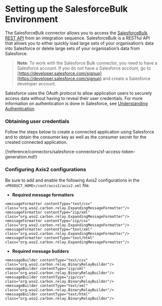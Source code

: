 # Setting up the SalesforceBulk Environment  

The SalesforceBulk connector allows you to access the [SalesforceBulk REST API](https://developer.salesforce.com/docs/atlas.en-us.api_asynch.meta/api_asynch/) from an integration sequence. SalesforceBulk is a RESTful API that allows you to either quickly load large sets of your organisation’s data into Salesforce or delete large sets of your organisation’s data from Salesforce.

> **Note**: To work with the Salesforce Bulk connector, you need to have a Salesforce account. If you do not have a Salesforce account, go to [https://developer.salesforce.com/signup](https://developer.salesforce.com/signup) and create a Salesforce developer account.

Salesforce uses the OAuth protocol to allow application users to securely access data without having to reveal their user credentials. For more information on authentication is done in Salesforce, see [Understanding Authentication](https://developer.salesforce.com/docs/atlas.en-us.api_rest.meta/api_rest/intro_oauth_and_connected_apps.htm).

### Obtaining user credentials 

Follow the steps below to create a connected application using Salesforce and to obtain the consumer key as well as the consumer secret for the created connected application.

{!reference/connectors/salesforce-connectors/sf-access-token-generation.md!} 

### Configuring Axis2 configurations

Be sure to add and enable the following Axis2 configurations in the `<PRODUCT_HOME>/conf/axis2/axis2.xml` file.

* **Required message formatters**

```
<messageFormatter contentType="text/csv" class="org.wso2.carbon.relay.ExpandingMessageFormatter"/>
<messageFormatter contentType="zip/xml" class="org.wso2.carbon.relay.ExpandingMessageFormatter"/>
<messageFormatter contentType="zip/csv" class="org.wso2.carbon.relay.ExpandingMessageFormatter"/>
<messageFormatter contentType="text/xml" class="org.wso2.carbon.relay.ExpandingMessageFormatter"/>
<messageFormatter contentType="text/html" class="org.wso2.carbon.relay.ExpandingMessageFormatter"/> 
```

* **Required message builders**
```
<messageBuilder contentType="text/csv" class="org.wso2.carbon.relay.BinaryRelayBuilder"/>
<messageBuilder contentType="zip/xml" class="org.wso2.carbon.relay.BinaryRelayBuilder"/>
<messageBuilder contentType="zip/csv" class="org.wso2.carbon.relay.BinaryRelayBuilder"/>
<messageBuilder contentType="text/xml" class="org.wso2.carbon.relay.BinaryRelayBuilder"/>
<messageBuilder contentType="text/html" class="org.wso2.carbon.relay.BinaryRelayBuilder"/>
```